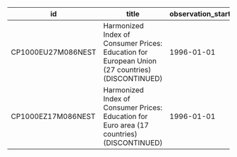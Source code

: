 | id                 | title                                                                                           | observation_start   | observation_end   |
|--------------------|-------------------------------------------------------------------------------------------------|---------------------|-------------------|
| CP1000EU27M086NEST | Harmonized Index of Consumer Prices: Education for European Union (27 countries) (DISCONTINUED) | 1996-01-01          | 2015-12-01        |
| CP1000EZ17M086NEST | Harmonized Index of Consumer Prices: Education for Euro area (17 countries) (DISCONTINUED)      | 1996-01-01          | 2015-12-01        |